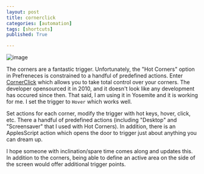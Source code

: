 ```yaml
---
layout: post
title: cornerclick
categories: [automation]
tags: [shortcuts]
published: True

---
```


![image](https://cloud.githubusercontent.com/assets/12622205/7900474/df704d20-0727-11e5-8af7-e7a36d220edd.png)

The corners are a fantastic trigger. Unfortunately, the "Hot Corners" option in Prefreneces is constrained to a handful of predefined actions. Enter [CornerClick](http://gschueler.github.io/CornerClick/index.html) which allows you to take total control over your corners. The developer opensourced it in 2010, and it doesn't look like any development has occured since then. That said, I am using it in Yosemite and it is working for me. I set the trigger to `Hover` which works well.

<!--more-->

Set actions for each corner, modify the trigger with hot keys, hover, click, etc. There a handful of predefined actions (including "Desktop" and "Screensaver" that I used with Hot Corners). In addition, there is an ApplesScript action which opens the door to trigger just about anything you can dream up.

I hope someone with inclination/spare time comes along and updates this. In addition to the corners, being able to define an active area on the side of the screen would offer additional trigger points.
